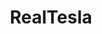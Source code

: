 ---
title: RealTesla
crosslinks:
- teslamotors
- intermittentfasting
- autotldr
- elonmusk
- SelfDrivingCars
- talesfromtechsupport
- HighStakesTeslaMotors
---